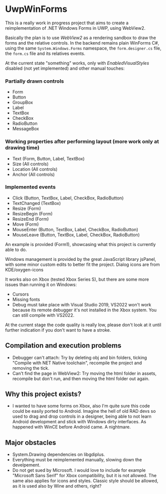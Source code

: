
# UwpWinForms

This is a really work in progress project that aims to create a reimplementation of .NET Windows Forms in UWP, using WebView2.

Basically the plan is to use *WebView2* as a rendering sandbox to draw the forms and the relative controls. In the backend remains plain WinForms C#, using the same `System.Windows.Forms` namespace, the `form.designer.cs` file, the `form.cs` file and its relatives events.

At the current state "something" works, only with *EnabledVisualStyles* disabled (not yet implemented) and other manual touches:

### Partially drawn controls
- Form
- Button
- GroupBox
- Label
- TextBox
- CheckBox
- RadioButton
- MessageBox

### Working properties after performing layout (more work only at drawing time)
- Text (Form, Button, Label, TextBox)
- Size (All controls)
- Location (All controls)
- Anchor (All controls)

### Implemented events
- Click (Button, TextBox, Label, CheckBox, RadioButton)
- TextChanged (TextBox)
- Resize (Form)
- ResizeBegin (Form)
- ResizeEnd (Form)
- Move (Form)
- MouseEnter (Button, TextBox, Label, CheckBox, RadioButton)
- MouseLeave (Button, TextBox, Label, CheckBox, RadioButton)

An example is provided (Form1), showcasing what this project is currently able to do.

Windows management is provided by the great JavaScript library jsPanel, with some minor custom edits to better fit the project.
Dialog icons are from KDE/oxygen-icons

It works also on Xbox (tested Xbox Series S), but there are some more issues than running it on Windows:
- Cursors
- Missing fonts
- Debug must take place with Visual Studio 2019, VS2022 won't work because its remote debugger it's not installed in the Xbox system. You can still compile with VS2022.

At the current stage the code quality is really low, please don't look at it until further indication if you don't want to have a stroke.

## Compilation and execution problems
- Debugger can't attach: Try by deleting obj and bin folders, ticking "Compile with NET Native toolchain", recompile the  project and removing the tick. 
- Can't find the page in WebView2: Try moving the html folder in assets, recompile but don't run, and then moving the html folder out again. 

## Why this project exists?
- I wanted to have some forms on Xbox, also I'm quite sure this code could be easily ported to Android. Imagine the hell of old RAD devs so used to drag and drop controls in a designer, being able to not learn Android development and stick with Windows dirty interfaces. As happened with WinCE before Android came. A nightmare. 

## Major obstacles
- System.Drawing dependencies on libgdiplus.
- Everything must be reimplemented manually, slowing down the develpement.
- Do not get sued by Microsoft. I would love to include for example "Microsoft Sans Serif" for Xbox compatibility, but it is not allowed. The same also applies for icons and styles. Classic style should be allowed, as it is used also by Wine and others, right?
